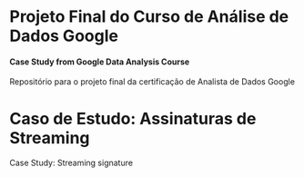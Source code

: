 # Projeto Final do Curso de Análise de Dados Google
#### Case Study from Google Data Analysis Course
Repositório para o projeto final da certificação de Analista de Dados Google

# Caso de Estudo: Assinaturas de Streaming
Case Study: Streaming signature 
